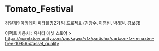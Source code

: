 # Tomato_Festival
경일게임아카데미 메타플밍2기 팀 프로젝트 (김창수, 이영빈, 박혜원, 김보강)

이펙트 사용처 : 유니티 에셋 스토어 > https://assetstore.unity.com/packages/vfx/particles/cartoon-fx-remaster-free-109565#asset_quality

